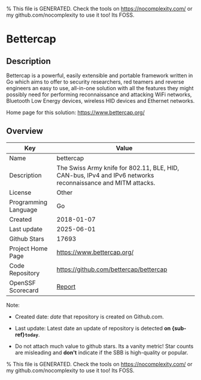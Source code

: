 
% This file is GENERATED. Check the tools on https://nocomplexity.com/ or my github.com/nocomplexity to use it too! Its FOSS. 

# Bettercap

## Description 

Bettercap is a powerful, easily extensible and portable framework written in Go which aims to offer to security researchers, red teamers and reverse engineers an easy to use, all-in-one solution with all the features they might possibly need for performing reconnaissance and attacking WiFi networks, Bluetooth Low Energy devices, wireless HID devices and Ethernet networks.

Home page for this solution: https://www.bettercap.org/ 

## Overview 

| Key | Value |
| --- | --- |
| Name | bettercap |
| Description | The Swiss Army knife for 802.11, BLE, HID, CAN-bus, IPv4 and IPv6 networks reconnaissance and MITM attacks. |
| License | Other |
| Programming Language | Go |
| Created | 2018-01-07 |
| Last update | 2025-06-01 |
| Github Stars | 17693 |
| Project Home Page | https://www.bettercap.org/ |
| Code Repository | https://github.com/bettercap/bettercap |
| OpenSSF Scorecard | [Report](https://securityscorecards.dev/viewer/?uri=github.com/bettercap/bettercap) |

Note:
 - Created date: *date* that repository is created on Github.com. 

- Last update: Latest date an update of repository is detected **on {sub-ref}`today`**. 

- Do not attach much value to github stars. Its a vanity metric! Star counts are misleading and 
**don't** indicate if the SBB is high-quality or popular.

% This file is GENERATED. Check the tools on https://nocomplexity.com/ or my github.com/nocomplexity to use it too! Its FOSS. 

